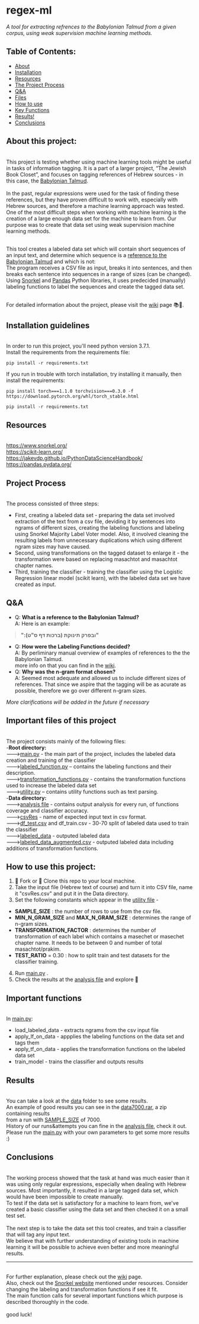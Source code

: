 # regex-ml

*A tool for extracting refrences to the Babylonian Talmud from a given corpus, using weak supervision machine learning methods.*

## Table of Contents:
- [About](#about)
- [Installation](#installation)
- [Resources](#resources)
- [The Project Process](#process)
- [Q&A](#qa)
- [Files](#ifiles)
- [How to use](#howto)
- [Key Functions](#functions)
- [Results!](#results)
- [Conclusions](#conclusions)

<a name="about"/>

## About this project:

<br>This project is testing whether using machine learning tools might be useful in tasks of information tagging. It is a part of a larger project, “The Jewish Book Closet”, and focuses on tagging references of Hebrew sources - in this case, the [Babylonian Talmud](https://en.wikipedia.org/wiki/Talmud#Babylonian_Talmud).
<br>
<br>In the past, regular expressions were used for the task of finding these references, but they have proven difficult to work with, especially with Hebrew sources, and therefore a machine learning approach was tested.
<br>One of the most difficult steps when working with machine learning is the creation of a large enough data set for the machine to learn from. Our purpose was to create that data set using weak supervision machine learning methods. 

<br>This tool creates a labeled data set which will contain short sequences of an input text, and determine which sequence is a [reference to the Babylonian Talmud](#qa) and which is not: 
<br>The program receives a CSV file as input, breaks it into sentences, and then breaks each sentence into sequences in a range of sizes (can be changed). Using [Snorkel](https://www.snorkel.org/) and [Pandas](https://pandas.pydata.org/) Python libraries, it uses predecided (manually) labeling functions to label the sequences and create the tagged data set.
<br>


<br> For detailed information about the project, please visit the [wiki](https://github.com/TechnionTDK/regex-ml/wiki/Introduction) page 📚📜.

<a name="installation"/>

## Installation guidelines

<br>In order to run this project, you'll need python version 3.7.1.
<br>Install the requirements from the requirements file:
```
pip install -r requirements.txt
```
If you run in trouble with torch installation, try installing it manually, then install the requirements:
```
pip install torch===1.1.0 torchvision===0.3.0 -f https://download.pytorch.org/whl/torch_stable.html

pip install -r requirements.txt
```

<a name="resources"/>

## Resources
<br> https://www.snorkel.org/
<br> https://scikit-learn.org/
<br> https://jakevdp.github.io/PythonDataScienceHandbook/
<br> https://pandas.pydata.org/

<a name="process"/>

## Project Process
<br>The process consisted of three steps:
- First, creating a labeled data set - preparing the data set involved extraction of the text from a csv file, deviding it by sentences into ngrams of different sizes, creating the labeling functions and labeling using Snorkel Majority Label Voter model. Also, it involved cleaning the resulting labels from unnecessary duplications which using different ngram sizes may have caused. 
- Second, using transformations on the tagged dataset to enlarge it - the transformation were based on replacing masachtot and masachtot chapter names.
- Third, training the classifier - training the classifier using the Logistic Regression linear model (scikit learn), with
the labeled data set we have created as input.

<a name="qa"/>

 ## Q&A
 
- Q: **What is a reference to the Babylonian Talmud?**
<br>A: Here is an example:
 >**":ובפרק תינוקת (ברכות דף ס"ט)"**

- Q: **How were the Labeling Functions decided?**
<br>A: By perliminary manual overview of examples of references to the the Babylonian Talmud.
<br> more info on that you can find in the [wiki](https://github.com/TechnionTDK/regex-ml/wiki/Introduction).
- Q: **Why was the n-gram format chosen?**
<br>A: Seemed most adequate and allowed us to include different sizes of references. That since we aspire that the tagging will be as acurate as possible, therefore we go over different n-gram sizes.

*More clarifications will be added in the future if necessary*

<a name="ifiles"/>

## Important files of this project

<br>The project consists mainly of the following files:
<br>-**Root directory:**
<br>--->[main.py](main.py) - the main part of the project, includes the labeled data creation and training of the classifier
<br>--->[labeled_function.py](labeled_function.py) – contains the labeling functions and their description.
<br>--->[transformation_functions.py](transformation_function.py) - contains the transformation functions used to increase the labeled data set
<br>--->[utility.py](utility.py) – contains utility functions such as text parsing.
<br>-**Data directory:**
<br>--->[analysis file](data/analysis.txt) - contains output analysis for every run, of functions coverage and classifier accuracy.
<br>--->[csvRes](data/csvRes.csv) - name of expected input text in csv format. 
<br>--->[df_test.csv](data/df_test.csv) and df_train.csv - 30-70 split of labeled data used to train the classifier
<br>--->[labeled_data](data/labeled_data.csv) - outputed labeled data
<br>--->[labeled_data_augmented.csv](data/labeled_data_augmented.csv) - outputed labeled data including additions of transformation functions. 

 <a name="howto"/>
 
 ## How to use this project:
 
1. 🍴 Fork or 👯 Clone this repo to your local machine.
2. Take the input file (Hebrew text of course) and turn it into CSV file,  name it "csvRes.csv" and put it in the Data directory.
3. Set the following constants which appear in the [utility file](utility.py) -
* <b>SAMPLE_SIZE</b> : the number of rows to use from the csv file. <a name="ssize"/>
* <b>MIN_N_GRAM_SIZE</b> and <b>MAX_N_GRAM_SIZE</b> : determines the range of n-gram sizes.
* <b>TRANSFORMATION_FACTOR</b> : determines the number of transformation of each label which contains a masechet or masechet chapter  name. It needs to be between 0 and number of total masachtot/prakim.
* <b>TEST_RATIO</b> = 0.30 : how to split train and test datasets for the classifier training.
4. Run [main.py](main.py) .
5. Check the results at the [analysis file](data/analysis.txt) and explore 🔨 

 <a name="functions"/>
 
 ## Important functions
 
 <br>In [main.py](main.py):
* load_labeled_data - extracts ngrams from the csv input file
* apply_lf_on_data - appplies the labeling functions on the data set and tags them
* apply_tf_on_data - applies the transformation functions on the labeled data set
* train_model - trains the classifier and outputs results
 
 <a name="results"/>
 
 ## Results
 
 <br>You can take a look at the [data](data/) folder to see some results.
 <br>An example of good results you can see in the [data7000.rar](data/data7000.rar), a zip containing results
 <br>from a run with [SAMPLE_SIZE](#ssize) of 7000.
 <br>History of our runs&attempts you can fine in the [analysis file](data/analysis.txt), check it out.
 <br>Please run the [main.py](main.py) with your own parameters to get some more results :)
 
  <a name="conclusions"/>
 
 ## Conclusions
 
<br>The working process showed that the task at hand was much easier than it was using only regular expressions, especially when dealing with Hebrew sources. Most importantly, it resulted in a large tagged data set, which would have been impossible to create manually.
<br>To test if the data set is satisfactory for a machine to learn from, we've created a basic classifier using the data set and then checked it on a small test set. 
<br>
<br>The next step is to take the data set this tool creates, and train a classifier that will tag any input text.
<br>We believe that with further understanding of existing tools in machine learning it will be possible to achieve even better and more meaningful results.

---
<br>For further explanation, please check out the [wiki](https://github.com/TechnionTDK/regex-ml/wiki/Introduction) page.
<br>Also, check out the [Snorkel website](https://www.snorkel.org/) mentioned under resources. Consider changing the labeling and transformation functions if see it fit.
<br>The main function calls for several important functions which purpose is described thoroughly in the code.
<br>
<br> good luck!
 
